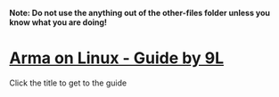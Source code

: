 **Note: Do not use the anything out of the other-files folder unless you know what you are doing!**

# [Arma on Linux - Guide by 9L](https://ninelore.github.io/projects/#arma-on-linux)

Click the title to get to the guide
